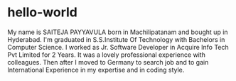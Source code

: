 # hello-world
My name is SAITEJA PAYYAVULA born in Machilipatanam and bought up in Hyderabad. I'm graduated in S.S.Institute Of Technology with Bachelors in Computer Science.
I worked as Jr. Software Developer in Acquire Info Tech Pvt Limited for 2 Years.
It was a lovely professional experience with colleagues.
Then after I moved to Germany to search job and to gain International Experience in my expertise and in coding style.
